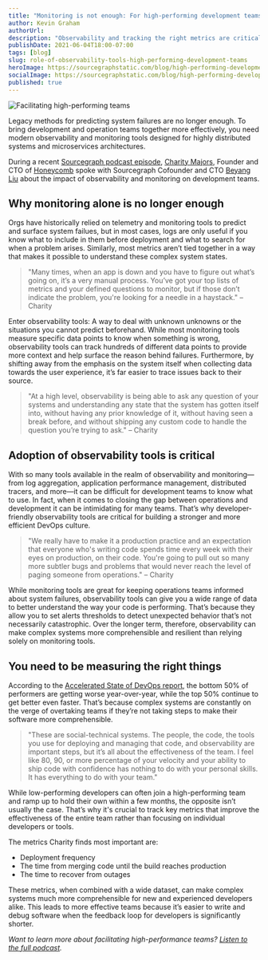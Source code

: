 ```yaml
---
title: "Monitoring is not enough: For high-performing development teams you need observability tools"
author: Kevin Graham
authorUrl: 
description: "Observability and tracking the right metrics are critical to development teams' success. We chatted to Charity Majors of Honeycomb about bridging the gap between dev and ops, and making software more comprehensible to everyone."
publishDate: 2021-06-04T18:00-07:00
tags: [blog]
slug: role-of-observability-tools-high-performing-development-teams
heroImage: https://sourcegraphstatic.com/blog/high-performing-development-teams-observability.gif
socialImage: https://sourcegraphstatic.com/blog/high-performing-development-teams-observability.gif
published: true
---
```


![Facilitating high-performing teams](https://sourcegraphstatic.com/blog/high-performing-development-teams-observability.gif)

Legacy methods for predicting system failures are no longer enough. To bring development and operation teams together more effectively, you need modern observability and monitoring tools designed for highly distributed systems and microservices architectures.

During a recent [Sourcegraph podcast episode](/podcast/charity-majors/), [Charity Majors](https://www.linkedin.com/in/charity-majors/), Founder and CTO of [Honeycomb](https://www.honeycomb.io/) spoke with Sourcegraph Cofounder and CTO [Beyang Liu](/handbook/company/team#beyang-liu) about the impact of observability and monitoring on development teams.

## Why monitoring alone is no longer enough

Orgs have historically relied on telemetry and monitoring tools to predict and surface system failues, but in most cases, logs are only useful if you know what to include in them before deployment and what to search for when a problem arises. Similarly, most metrics aren’t tied together in a way that makes it possible to understand these complex system states. 

>"Many times, when an app is down and you have to figure out what’s going on, it’s a very manual process. You’ve got your top lists of metrics and your defined questions to monitor, but if those don’t indicate the problem, you're looking for a needle in a haystack." – Charity

Enter observability tools: A way to deal with unknown unknowns or the situations you cannot predict beforehand. While most monitoring tools measure specific data points to know when something is wrong, observability tools can track hundreds of different data points to provide more context and help surface the reason behind failures. Furthermore, by shifting away from the emphasis on the system itself when collecting data towards the user experience, it’s far easier to trace issues back to their source.

>"At a high level, observability is being able to ask any question of your systems and understanding any state that the system has gotten itself into, without having any prior knowledge of it, without having seen a break before, and without shipping any custom code to handle the question you’re trying to ask." – Charity

## Adoption of observability tools is critical

With so many tools available in the realm of observability and monitoring—from log aggregation, application performance management, distributed tracers, and more—it can be difficult for development teams to know what to use. In fact, when it comes to closing the gap between operations and development it can be intimidating for many teams. That’s why developer-friendly observability tools are critical for building a stronger and more efficient DevOps culture.

>"We really have to make it a production practice and an expectation that everyone who's writing code spends time every week with their eyes on production, on their code. You're going to pull out so many more subtler bugs and problems that would never reach the level of paging someone from operations." – Charity

While monitoring tools are great for keeping operations teams informed about system failures, observability tools can give you a wide range of data to better understand the way your code is performing. That’s because they allow you to set alerts thresholds to detect unexpected behavior that’s not necessarily catastrophic. Over the longer term, therefore, observability can make complex systems more comprehensible and resilient than relying solely on monitoring tools.

## You need to be measuring the right things 

According to the [Accelerated State of DevOps report](https://cloud.google.com/devops/state-of-devops/), the bottom 50% of performers are getting worse year-over-year, while the top 50% continue to get better even faster. That’s because complex systems are constantly on the verge of overtaking teams if they’re not taking steps to make their software more comprehensible.

> "These are social-technical systems. The people, the code, the tools you use for deploying and managing that code, and observability are important steps, but it’s all about the effectiveness of the team. I feel like 80, 90, or more percentage of your velocity and your ability to ship code with confidence has nothing to do with your personal skills. It has everything to do with your team."

While low-performing developers can often join a high-performing team and ramp up to hold their own within a few months, the opposite isn’t usually the case. That’s why it's crucial to track key metrics that improve the effectiveness of the entire team rather than focusing on individual developers or tools. 

The metrics Charity finds most important are: 

- Deployment frequency
- The time from merging code until the build reaches production
- The time to recover from outages

These metrics, when combined with a wide dataset, can make complex systems much more comprehensible for new and experienced developers alike. This leads to more effective teams because it’s easier to write and debug software when the feedback loop for developers is significantly shorter. 

_Want to learn more about facilitating high-performance teams? [Listen to the full podcast](/podcast/charity-majors/)._
